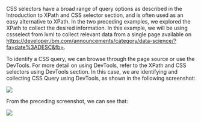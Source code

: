 CSS selectors have a broad range of query options as described in the Introduction to XPath and CSS selector section, and is often used as an easy alternative to XPath. In the two preceding examples, we explored the XPath to collect the desired information. In this example, we will be using cssselect from lxml to collect relevant data from a single page available on https://developer.ibm.com/announcements/category/data-science/?fa=date%3ADESC&fb=.

To identify a CSS query, we can browse through the page source or use the DevTools. For more detail on using DevTools, refer to the XPath and CSS selectors using DevTools section. In this case, we are identifying and collecting CSS Query using DevTools, as shown in the following screenshot:

![](https://github.com/fenago/katacoda-scenarios/raw/master/web-scraping-with-python/chapter-03-02/steps/14/1.png)

From the preceding screenshot, we can see that:

![](https://github.com/fenago/katacoda-scenarios/raw/master/web-scraping-with-python/chapter-03-02/steps/14/1.JPG)
